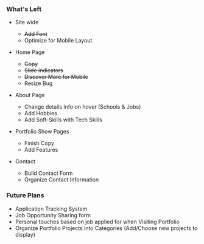 ### What's Left
- Site wide
  - ~~Add Font~~
  - Optimize for Mobile Layout

- Home Page
  - ~~Copy~~
  - ~~Slide indicators~~
  - ~~Discover More for Mobile~~
  - Resize Bug

- About Page
  - Change details info on hover (Schools & Jobs)
  - Add Hobbies
  - Add Soft-Skills with Tech Skills

- Portfolio Show Pages
  - Finish Copy
  - Add Features

- Contact
  - Build Contact Form
  - Organize Contact Information

### Future Plans
- Application Tracking System
- Job Opportunity Sharing form
- Personal touches based on job applied for when Visiting Portfolio
- Organize Portfolio Projects into Categories (Add/Choose new projects to display)